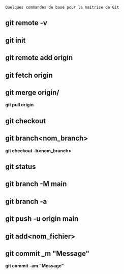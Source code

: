  `Quelques commandes de base pour la maitrise de Git `
## git remote -v 
## git init 
## git remote add origin<branch>

## git fetch origin<branch>
## git merge origin/<branch>
**git pull origin<branch>**

## git checkout<branch>
## git branch<nom_branch>
**git checkout -b<nom_branch>**

## git status
## git branch -M main
## git branch -a
## git push -u origin main

## git add<nom_fichier>
## git commit _m "Message"
**git commit -am "Message"**
